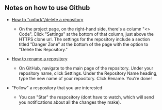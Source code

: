 ## Notes on how to use Github 
   - [How to "unfork"/delete a repository](https://www.quora.com/How-do-I-delete-a-project-I-forked-on-GitHub)
     - On the project page, on the right-hand side, there's a column "<> Code". Click "Settings" at the bottom of that column, just above the HTTPS clone url.  The settings for the repository include a section titled "Danger Zone" at the bottom of the page with the option to "Delete this Repository." 
     
   - [How to rename a repository](https://help.github.com/articles/renaming-a-repository/)
     - On GitHub, navigate to the main page of the repository. Under your repository name, click  Settings. Under the Repository Name heading, type the new name of your repository. Click Rename. You're done!
     
     
  - "Follow" a respository that you are interested
    - You can "Star" the respository (dont have to watch, which will send you notifications about all the changes they make).
    
